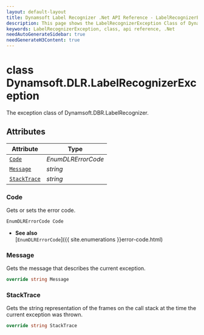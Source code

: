 ```yaml
---
layout: default-layout
title: Dynamsoft Label Recognizer .Net API Reference - LabelRecognizerException Class
description: This page shows the LabelRecognizerException Class of Dynamsoft Label Recognizer for .Net SDK.
keywords: LabelRecognizerException, class, api reference, .Net
needAutoGenerateSidebar: true
needGenerateH3Content: true
---
```



# class Dynamsoft.DLR.LabelRecognizerException
The exception class of Dynamsoft.DBR.LabelRecognizer.

## Attributes
  
| Attribute | Type |
|---------- | ----------- | 
| [`Code`](#code) | *EnumDLRErrorCode* |
| [`Message`](#message) | *string* | 
| [`StackTrace`](#stacktrace) | *string* |
  
  
### Code
Gets or sets the error code. 

```csharp
EnumDLRErrorCode Code
```  
- **See also**  
    [`EnumDLRErrorCode`]({{ site.enumerations }}error-code.html)    

### Message
Gets the message that describes the current exception. 

```csharp
override string Message
```  

### StackTrace
Gets the string representation of the frames on the call stack at the time the current exception was thrown. 

```csharp
override string StackTrace
```  

